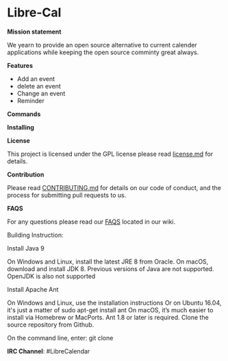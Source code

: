 # Libre-Cal



**Mission statement**

We yearn to provide an open source alternative to current calender applications while keeping the open source comminty great always.


**Features**
- Add an event
- delete an event 
- Change an event
- Reminder



**Commands**


**Installing**

**License**

This project is licensed under the GPL license  please read [license.md](https://github.com/qariane/Libre-Cal/blob/master/LICENSE.md)  for details.


**Contribution**

Please read [CONTRIBUTING.md](https://github.com/qariane/Libre-Cal/blob/master/contribution.md) for details on our code of conduct, and the process for submitting pull requests to us.

**FAQS**

For any questions please read our [FAQS](https://github.com/qariane/Libre-Cal/wiki/FAQS) located in our wiki.

Building Instruction:

Install Java 9

On Windows and Linux, install the latest JRE 8 from Oracle.
On macOS, download and install JDK 8.
Previous versions of Java are not supported.
OpenJDK is also not supported

Install Apache Ant

On Windows and Linux, use the installation instructions
Or on Ubuntu 16.04, it's just a matter of sudo apt-get install ant
On macOS, it’s much easier to install via Homebrew or MacPorts.
Ant 1.8 or later is required.
Clone the source repository from Github.

On the command line, enter:
git clone 

**IRC Channel**: #LibreCalendar 
